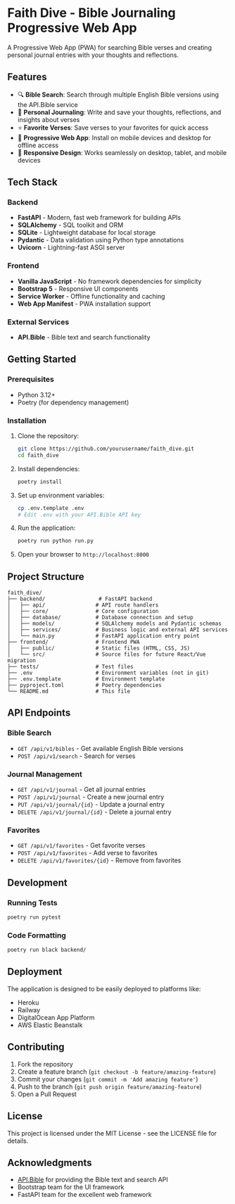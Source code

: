# Faith Dive - Bible Journaling Progressive Web App

A Progressive Web App (PWA) for searching Bible verses and creating personal journal entries with your thoughts and reflections.

## Features

- 🔍 **Bible Search**: Search through multiple English Bible versions using the API.Bible service
- 📝 **Personal Journaling**: Write and save your thoughts, reflections, and insights about verses
- ⭐ **Favorite Verses**: Save verses to your favorites for quick access
- 📱 **Progressive Web App**: Install on mobile devices and desktop for offline access
- 🔄 **Responsive Design**: Works seamlessly on desktop, tablet, and mobile devices

## Tech Stack

### Backend
- **FastAPI** - Modern, fast web framework for building APIs
- **SQLAlchemy** - SQL toolkit and ORM
- **SQLite** - Lightweight database for local storage
- **Pydantic** - Data validation using Python type annotations
- **Uvicorn** - Lightning-fast ASGI server

### Frontend
- **Vanilla JavaScript** - No framework dependencies for simplicity
- **Bootstrap 5** - Responsive UI components
- **Service Worker** - Offline functionality and caching
- **Web App Manifest** - PWA installation support

### External Services
- **API.Bible** - Bible text and search functionality

## Getting Started

### Prerequisites
- Python 3.12+
- Poetry (for dependency management)

### Installation

1. Clone the repository:
   ```bash
   git clone https://github.com/yourusername/faith_dive.git
   cd faith_dive
   ```

2. Install dependencies:
   ```bash
   poetry install
   ```

3. Set up environment variables:
   ```bash
   cp .env.template .env
   # Edit .env with your API.Bible API key
   ```

4. Run the application:
   ```bash
   poetry run python run.py
   ```

5. Open your browser to `http://localhost:8000`

## Project Structure

```
faith_dive/
├── backend/                 # FastAPI backend
│   ├── api/                # API route handlers
│   ├── core/               # Core configuration
│   ├── database/           # Database connection and setup
│   ├── models/             # SQLAlchemy models and Pydantic schemas
│   ├── services/           # Business logic and external API services
│   └── main.py             # FastAPI application entry point
├── frontend/               # Frontend PWA
│   ├── public/             # Static files (HTML, CSS, JS)
│   └── src/                # Source files for future React/Vue migration
├── tests/                  # Test files
├── .env                    # Environment variables (not in git)
├── .env.template           # Environment template
├── pyproject.toml          # Poetry dependencies
└── README.md               # This file
```

## API Endpoints

### Bible Search
- `GET /api/v1/bibles` - Get available English Bible versions
- `POST /api/v1/search` - Search for verses

### Journal Management
- `GET /api/v1/journal` - Get all journal entries
- `POST /api/v1/journal` - Create a new journal entry
- `PUT /api/v1/journal/{id}` - Update a journal entry
- `DELETE /api/v1/journal/{id}` - Delete a journal entry

### Favorites
- `GET /api/v1/favorites` - Get favorite verses
- `POST /api/v1/favorites` - Add verse to favorites
- `DELETE /api/v1/favorites/{id}` - Remove from favorites

## Development

### Running Tests
```bash
poetry run pytest
```

### Code Formatting
```bash
poetry run black backend/
```

## Deployment

The application is designed to be easily deployed to platforms like:
- Heroku
- Railway
- DigitalOcean App Platform
- AWS Elastic Beanstalk

## Contributing

1. Fork the repository
2. Create a feature branch (`git checkout -b feature/amazing-feature`)
3. Commit your changes (`git commit -m 'Add amazing feature'`)
4. Push to the branch (`git push origin feature/amazing-feature`)
5. Open a Pull Request

## License

This project is licensed under the MIT License - see the LICENSE file for details.

## Acknowledgments

- [API.Bible](https://scripture.api.bible/) for providing the Bible text and search API
- Bootstrap team for the UI framework
- FastAPI team for the excellent web framework
